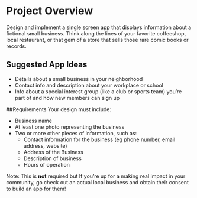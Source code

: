 # Project Overview
Design and implement a single screen app that displays information about a fictional small business. Think along the lines of your favorite coffeeshop, local restaurant, or that gem of a store that sells those rare comic books or records.

## Suggested App Ideas
- Details about a small business in your neighborhood
- Contact info and description about your workplace or school
- Info about a special interest group (like a club or sports team) you’re part of and how new members can sign up

##Requirements
Your design must include:
- Business name
- At least one photo representing the business
- Two or more other pieces of information, such as:
    - Contact information for the business (eg phone number, email address, website)
    - Address of the Business
    - Description of business
    - Hours of operation

Note: This is **not** required but If you’re up for a making real impact in your community, go check out an actual local business and obtain their consent to build an app for them!